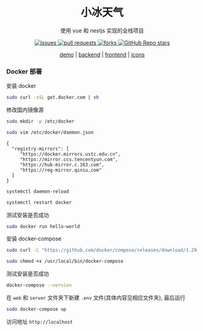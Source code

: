 <div align="center">

<h1>小冰天气</h1>

使用 vue 和 nestjs 实现的全栈项目

<a href="https://github.com/ICE99125/iweather-vue/issues">
    <img alt="issues" src="https://img.shields.io/github/issues/arcturus-org/weather">
</a>
<a href="https://github.com/arcturus-org/weather/pulls">
    <img alt="pull requests" src="https://img.shields.io/github/issues-pr/arcturus-org/weather">
</a>
<a href="https://img.shields.io/github/forks/ICE99125/iweather-vue?style=for-the-badge">
    <img alt="forks" src="https://img.shields.io/github/forks/arcturus-org/weather">
</a>
<a href="https://img.shields.io/github/stars/ICE99125/iweather-vue?style=for-the-badge">
    <img alt="GitHub Repo stars" src="https://img.shields.io/github/stars/arcturus-org/weather">
</a>

[demo](https://ice-weather.netlify.app/) | [backend](./server) | [frontend](./web) | [icons](https://iweather-icons.netlify.app)

</div>

### Docker 部署

安装 docker

```bash
sudo curl -sSL get.docker.com | sh
```

修改国内镜像源

```bash
sudo mkdir -p /etc/docker
```

```bash
sudo vim /etc/docker/daemon.json
```

```
{
  "registry-mirrors": [
     "https://docker.mirrors.ustc.edu.cn",
     "https://mirror.ccs.tencentyun.com",
     "https://hub-mirror.c.163.com",
     "https://reg-mirror.qiniu.com"
  ]
}
```

```bash
systemctl daemon-reload
```

```bash
systemctl restart docker
```

测试安装是否成功

```bash
sudo docker run hello-world
```

安装 docker-compose

```bash
sudo curl -L "https://github.com/docker/compose/releases/download/1.29.2/docker-compose-$(uname -s)-$(uname -m)" -o /usr/local/bin/docker-compose
```

```bash
sudo chmod +x /usr/local/bin/docker-compose
```

测试安装是否成功

```bash
docker-compose --version
```

在 `web` 和 `server` 文件夹下新建 `.env` 文件(具体内容见相应文件夹), 最后运行

```bash
sudo docker-compose up
```

访问地址 `http://localhost`
